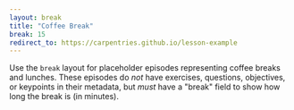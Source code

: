 ```yaml
---
layout: break
title: "Coffee Break"
break: 15
redirect_to: https://carpentries.github.io/lesson-example
---
```


Use the `break` layout for placeholder episodes representing coffee breaks and lunches.
These episodes do *not* have exercises, questions, objectives, or keypoints in their metadata,
but *must* have a "break" field to show how long the break is (in minutes).
